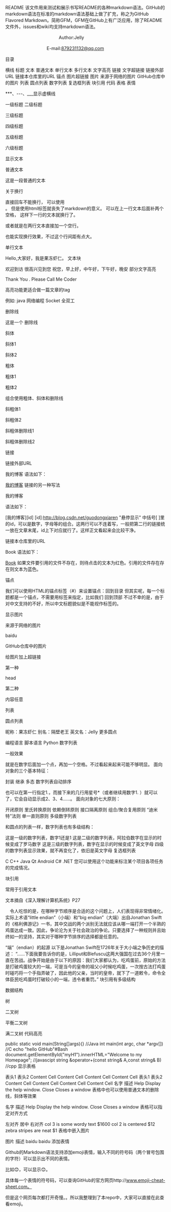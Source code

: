 README
该文件用来测试和展示书写README的各种markdown语法。GitHub的markdown语法在标准的markdown语法基础上做了扩充，称之为GitHub Flavored Markdown。简称GFM，GFM在GitHub上有广泛应用，除了README文件外，issues和wiki均支持markdown语法。

　　　　　　　　　　　　Author:Jelly

　　　　　　　　　 E-mail:879231132@qq.com

目录

横线
标题
文本
普通文本
单行文本
多行文本
文字高亮
链接
文字超链接
链接外部URL
链接本仓库里的URL
锚点
图片超链接
图片
来源于网络的图片
GitHub仓库中的图片
列表
圆点列表
数字列表
复选框列表
块引用
代码
表格
表情

***、---、___显示虚横线


一级标题
二级标题

三级标题

四级标题

五级标题

六级标题

显示文本

普通文本

这是一段普通的文本

关于换行

直接回车不能换行，
可以使用<br>。 但是使用html标签就丧失了markdown的意义。
可以在上一行文本后面补两个空格，
这样下一行的文本就换行了。

或者就是在两行文本直接加一个空行。

也能实现换行效果，不过这个行间距有点大。

单行文本

Hello,大家好，我是果冻虾仁。
文本块

欢迎到访
很高兴见到您
祝您，早上好，中午好，下午好，晚安
部分文字高亮

Thank You . Please Call Me Coder

高亮功能更适合做一篇文章的tag

例如:
java 网络编程 Socket 全双工

删除线

这是一个 删除线

斜体

斜体1

斜体2

粗体

粗体1

粗体2

组合使用粗体、斜体和删除线

斜粗体1

斜粗体2

斜粗体删除线1

斜粗体删除线2

链接

链接外部URL

我的博客 语法如下：

[我的博客](http://blog.csdn.net/guodongxiaren "悬停显示")
链接的另一种写法

我的博客

语法如下：

[我的博客][id]
[id]:http://blog.csdn.net/guodongxiaren "悬停显示"
中括号[ ]里的id，可以是数字，字母等的组合。这两行可以不连着写，一般把第二行的链接统一放在文章末尾，id上下对应就行了。这样正文看起来会比较干净。

链接本仓库里的URL

Book 语法如下：

[Book](./Book)
如果文件要引用的文件不存在，则待点击的文本为红色。引用的文件存在存在则文本为蓝色。

锚点

我们可以使用HTML的锚点标签（#）来设置锚点：回到目录
但其实呢，每一个标题都是一个锚点，不需要用标签来指定，比如我们 回到顶部 不过不幸的是，由于对中文支持的不好，所以中文标题貌似是不能视作标签的。

显示图片

来源于网络的图片

baidu 

GitHub仓库中的图片



给图片加上超链接

第一种

head

第二种

内容任意

列表

圆点列表

昵称：果冻虾仁
别名：隔壁老王
英文名：Jelly
更多圆点

编程语言
脚本语言
Python
数字列表

一般效果

就是在数字后面加一个点，再加一个空格。不过看起来起来可能不够明显。
面向对象的三个基本特征：

封装
继承
多态
数字列表自动排序

也可以在第一行指定1.，而接下来的几行用星号*（或者继续用数字1. ）就可以了，它会自动显示成2、3、4……。
面向对象的七大原则：

开闭原则
里氏转换原则
依赖倒转原则
接口隔离原则
组合/聚合复用原则
“迪米特”法则
单一直则原则
多级数字列表

和圆点的列表一样，数字列表也有多级结构：

这是一级的数字列表，数字1还是1
这是二级的数字列表，阿拉伯数字在显示的时候变成了罗马数字
这是三级的数字列表，数字在显示的时候变成了英文字母
四级的数字列表显示效果，就不再变化了，依旧是英文字母
复选框列表

 C
 C++
 Java
 Qt
 Android
 C#
 .NET
您可以使用这个功能来标注某个项目各项任务的完成情况。

块引用

常用于引用文本

文本摘自《深入理解计算机系统》P27

　令人吃惊的是，在哪种字节顺序是合适的这个问题上，人们表现得非常情绪化。实际上术语“little endian”（小端）和“big endian”（大端）出自Jonathan Swift的《格利佛游记》一书，其中交战的两个派别无法就应该从哪一端打开一个半熟的鸡蛋达成一致。因此，争论沦为关于社会政治的争论。只要选择了一种规则并且始终如一的坚持，其实对于哪种字节排序的选择都是任意的。

“端”（endian）的起源
以下是Jonathan Swift在1726年关于大小端之争历史的描述：
“……下面我要告诉你的是，Lilliput和Blefuscu这两大强国在过去36个月里一直在苦战。战争开始是由于以下的原因：我们大家都认为，吃鸡蛋前，原始的方法是打破鸡蛋较大的一端，可是当今的皇帝的祖父小时候吃鸡蛋，一次按古法打鸡蛋时碰巧将一个手指弄破了，因此他的父亲，当时的皇帝，就下了一道敕令，命令全体臣民吃鸡蛋时打破较小的一端，违令者重罚。”
块引用有多级结构

数据结构

树

二叉树

平衡二叉树

满二叉树
代码高亮

 public static void main(String[]args){} //Java
int main(int argc, char *argv[]) //C
echo "hello GitHub"#Bash
document.getElementById("myH1").innerHTML="Welcome to my Homepage"; //javascipt
string &operator+(const string& A,const string& B) //cpp
显示表格

表头1	表头2
Content Cell	Content Cell
Content Cell	Content Cell
表头1	表头2
Content Cell	Content Cell
Content Cell	Content Cell
名字	描述
Help	Display the help window.
Close	Closes a window
表格中也可以使用普通文本的删除线，斜体等效果

名字	描述
Help	Display the help window.
Close	Closes a window
表格可以指定对齐方式

左对齐	居中	右对齐
col 3 is	some wordy text	$1600
col 2 is	centered	$12
zebra stripes	are neat	$1
表格中嵌入图片

图片	描述
baidu	baidu
添加表情

Github的Markdown语法支持添加emoji表情，输入不同的符号码（两个冒号包围的字符）可以显示出不同的表情。

比如:blush:，可以显示:blush:。

具体每一个表情的符号码，可以查询GitHub的官方网页http://www.emoji-cheat-sheet.com。

但是这个网页每次都打开奇慢。。所以我整理到了本repo中，大家可以直接在此查看emoji。
